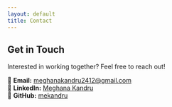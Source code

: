 ```yaml
---
layout: default
title: Contact
---
```


## Get in Touch
Interested in working together? Feel free to reach out!  

📧 **Email:** meghanakandru2412@gmail.com  
🔗 **LinkedIn:** [Meghana Kandru](https://www.linkedin.com/in/meghanakandru/)  
📂 **GitHub:** [mekandru](https://github.com/mekandru)  


